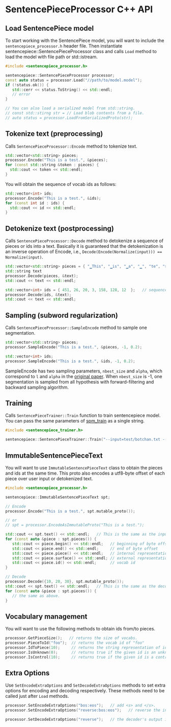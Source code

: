 # SentencePieceProcessor C++ API

## Load SentencePiece model
To start working with the SentencePiece model, you will want to include the `sentencepiece_processor.h` header file.
Then instantiate sentencepiece::SentencePieceProcessor class and calls `Load` method to load the model with file path or std::istream.

```C++
#include <sentencepiece_processor.h>

sentencepiece::SentencePieceProcessor processor;
const auto status = processor.Load("//path/to/model.model");
if (!status.ok()) {
   std::cerr << status.ToString() << std::endl;
   // error
}

// You can also load a serialized model from std::string.
// const std::stirng str = // Load blob contents from a file.
// auto status = processor.LoadFromSerializedProto(str);
```

## Tokenize text (preprocessing)
Calls `SentencePieceProcessor::Encode` method to tokenize text.

```C++
std::vector<std::string> pieces;
processor.Encode("This is a test.", &pieces);
for (const std::string &token : pieces) {
  std::cout << token << std::endl;
}
```

You will obtain the sequence of vocab ids as follows:

```C++
std::vector<int> ids;
processor.Encode("This is a test.", &ids);
for (const int id : ids) {
  std::cout << id << std::endl;
}
```

## Detokenize text (postprocessing)
Calls `SentencePieceProcessor::Decode` method to detokenize a sequence of pieces or ids into a text. Basically it is guaranteed that the detokenization is an inverse operation of Encode, i.e., `Decode(Encode(Normalize(input))) == Normalize(input)`.

```C++
std::vector<std::string> pieces = { "▁This", "▁is", "▁a", "▁", "te", "st", "." };   // sequence of pieces
std::string text
processor.Decode(pieces, &text);
std::cout << text << std::endl;

std::vector<int> ids = { 451, 26, 20, 3, 158, 128, 12  };   // sequence of ids
processor.Decode(ids, &text);
std::cout << text << std::endl;
```

## Sampling (subword regularization)
Calls `SentencePieceProcessor::SampleEncode` method to sample one segmentation.

```C++
std::vector<std::string> pieces;
processor.SampleEncode("This is a test.", &pieces, -1, 0.2);

std::vector<int> ids;
processor.SampleEncode("This is a test.", &ids, -1, 0.2);
```
SampleEncode has two sampling parameters, `nbest_size` and `alpha`, which correspond to `l` and `alpha` in the [original paper](https://arxiv.org/abs/1804.10959). When `nbest_size` is -1, one segmentation is sampled from all hypothesis with forward-filtering and backward sampling algorithm.

## Training
Calls `SentencePieceTrainer::Train` function to train sentencepiece model. You can pass the same parameters of [spm_train](https://github.com/google/sentencepiece#train-sentencepiece-model) as a single string.

```C++
#include <sentencepiece_trainer.h>

sentencepiece::SentencePieceTrainer::Train("--input=test/botchan.txt --model_prefix=m --vocab_size=1000");
```

## ImmutableSentencePieceText
You will want to use `ImmutableSentencePieceText` class to obtain the pieces and ids at the same time.
This proto also encodes a utf8-byte offset of each piece over user input or detokenized text.

```C++
#include <sentencepiece_processor.h>

sentencepiece::ImmutableSentencePieceText spt;

// Encode
processor.Encode("This is a test.", spt.mutable_proto());

// or
// spt = processor.EncodeAsImmutableProto("This is a test.");

std::cout << spt.text() << std::endl;   // This is the same as the input.
for (const auto &piece : spt.pieces()) {
   std::cout << piece.begin() << std::endl;   // beginning of byte offset
   std::cout << piece.end() << std::endl;     // end of byte offset
   std::cout << piece.piece() << std::endl;   // internal representation.
   std::cout << piece.surface() << std::endl; // external representation. spt.text().substr(begin, end - begin) == surface().
   std::cout << piece.id() << std::endl;      // vocab id
}

// Decode
processor.Decode({10, 20, 30}, spt.mutable_proto());
std::cout << spt.text() << std::endl;   // This is the same as the decoded string.
for (const auto &piece : spt.pieces()) {
   // the same as above.
}
```

## Vocabulary management
You will want to use the following methods to obtain ids from/to pieces.

```C++
processor.GetPieceSize();   // returns the size of vocabs.
processor.PieceToId("foo");  // returns the vocab id of "foo"
processor.IdToPiece(10);     // returns the string representation of id 10.
processor.IsUnknown(0);      // returns true if the given id is an unknown token. e.g., <unk>
processor.IsControl(10);     // returns true if the given id is a control token. e.g., <s>, </s>
```

## Extra Options
Use `SetEncodeExtraOptions` and `SetDecodeExtraOptions` methods to set extra options for encoding and decoding respectively. These methods need to be called just after `Load` methods.

```C++
processor.SetEncodeExtraOptions("bos:eos");   // add <s> and </s>.
processor.SetEncodeExtraOptions("reverse:bos:eos");   // reverse the input and then add <s> and </s>.

processor.SetDecodeExtraOptions("reverse");   // the decoder's output is reversed.
```
